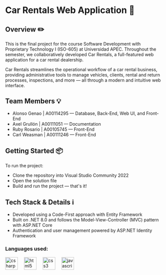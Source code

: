 # Car Rentals Web Application 🚗
## Overview ✏️
This is the final project for the course Software Development with Proprietary Technology I (ISO-605) at Universidad APEC.
Throughout the semester, we collaboratively developed Car Rentals, a full-featured web application for a car rental dealership.

Car Rentals streamlines the operational workflow of a car rental business, providing administrative tools to manage vehicles, clients, rental and return processes, inspections, and more — all through a modern and intuitive web interface.

## Team Members 💡
- Alonso Genao | A00114295 — Database, Back-End, Web UI, and Front-End
- Axel Grullón | A00111051 — Documentation
- Ruby Rosario | A00105745 — Front-End
- Carl Weasman | A00111246 — Front-End

## Getting Started 📦
To run the project:
- Clone the repository into Visual Studio Community 2022
- Open the solution file
- Build and run the project — that's it!

## Tech Stack & Details ℹ️
- Developed using a Code-First approach with Entity Framework
- Built on .NET 8.0 and follows the Model-View-Controller (MVC) pattern with ASP.NET Core
- Authentication and user management powered by ASP.NET Identity Framework

### **Languages used**:
<div align="left">
  <img src="https://cdn.jsdelivr.net/gh/devicons/devicon/icons/csharp/csharp-original.svg" height="40" alt="csharp logo"  />
  <img width="12" />
  <img src="https://cdn.jsdelivr.net/gh/devicons/devicon/icons/html5/html5-original.svg" height="40" alt="html5 logo"  />
  <img width="12" />
  <img src="https://cdn.jsdelivr.net/gh/devicons/devicon/icons/css3/css3-original.svg" height="40" alt="css3 logo"  />
  <img width="12" />
  <img src="https://cdn.jsdelivr.net/gh/devicons/devicon/icons/javascript/javascript-original.svg" height="40" alt="javascript logo"  />
</div>
